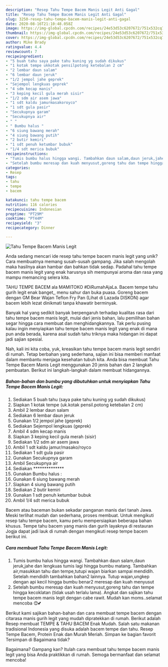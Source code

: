 ```yaml
---
description: "Resep Tahu Tempe Bacem Manis Legit Anti Gagal"
title: "Resep Tahu Tempe Bacem Manis Legit Anti Gagal"
slug: 3250-resep-tahu-tempe-bacem-manis-legit-anti-gagal
date: 2020-08-16T21:10:48.058Z
image: https://img-global.cpcdn.com/recipes/24e53d53c6207672/751x532cq70/tahu-tempe-bacem-manis-legit-foto-resep-utama.jpg
thumbnail: https://img-global.cpcdn.com/recipes/24e53d53c6207672/751x532cq70/tahu-tempe-bacem-manis-legit-foto-resep-utama.jpg
cover: https://img-global.cpcdn.com/recipes/24e53d53c6207672/751x532cq70/tahu-tempe-bacem-manis-legit-foto-resep-utama.jpg
author: Mike Brady
ratingvalue: 4.4
reviewcount: 7
recipeingredient:
- "5 buah tahu saya pake tahu kuning yg sudah dikukus"
- "1 kotak tempe ukkotak pensilpotong ketebalan 2 cm"
- "2 lembar daun salam"
- "6 lembar daun jeruk"
- "1/2 jempol jahe geprek"
- "Sejempol lengkuas geprek"
- "4 sdm kecap manis"
- "3 keping kecil gula merah sisir"
- "1/2 sdm air asem jawa"
- "1 sdt kaldu jamurmasakoroyco"
- "1 sdt gula pasir"
- "Secukupnya garam"
- "Secukupnya air"
- " "
- " Bumbu halus "
- "6 siung bawang merah"
- "4 siung bawang putih"
- "2 butir kemiri"
- "1 sdt penuh ketumbar bubuk"
- "1/4 sdt merica bubuk"
recipeinstructions:
- "Tumis bumbu halus hingga wangi. Tambahkan daun salam,daun jeruk,jahe dan lengkuas tumis lagi hingga bumbu matang. Tambahkan air,masukkan tahu dan tempe,tutupi wajan biarkan sampai mendidih. Setelah mendidih tambahkan bahan2 lainnya. Tutup wajan,ungkep dengan api kecil hingga bumbu benar2 meresap dan kuah menyusut"
- "Setelah bumbu meresap dan kuah menyusut,goreng tahu dan tempe hingga kecoklatan (tidak usah terlalu lama). Angkat dan sajikan tahu tempe bacem manis legit dengan cabe rawit. Mudah kan moms..selamat mencoba 😊💕"
categories:
- Resep
tags:
- tahu
- tempe
- bacem

katakunci: tahu tempe bacem 
nutrition: 116 calories
recipecuisine: Indonesian
preptime: "PT29M"
cooktime: "PT44M"
recipeyield: "3"
recipecategory: Dinner

---
```



![Tahu Tempe Bacem Manis Legit](https://img-global.cpcdn.com/recipes/24e53d53c6207672/751x532cq70/tahu-tempe-bacem-manis-legit-foto-resep-utama.jpg)

Anda sedang mencari ide resep tahu tempe bacem manis legit yang unik? Cara membuatnya memang susah-susah gampang. Jika salah mengolah maka hasilnya akan hambar dan bahkan tidak sedap. Padahal tahu tempe bacem manis legit yang enak harusnya sih mempunyai aroma dan rasa yang mampu memancing selera kita.

TAHU TEMPE BACEM ala MAMITOKO #DiRumahAjaLa. Bacem tempe tahu gurih legit enak banget,, menu sahur dan buka puasa. Goreng bacem dengan GM Bear Wajan Teflon Fry Pan (Lihat di Lazada DISKON) agar bacem lebih lezat dinikmati tanpa khawatir berminyak.

Banyak hal yang sedikit banyak berpengaruh terhadap kualitas rasa dari tahu tempe bacem manis legit, mulai dari jenis bahan, lalu pemilihan bahan segar hingga cara membuat dan menghidangkannya. Tak perlu pusing kalau ingin menyiapkan tahu tempe bacem manis legit yang enak di mana pun anda berada, karena asal sudah tahu triknya maka hidangan ini dapat jadi sajian spesial.


Nah, kali ini kita coba, yuk, kreasikan tahu tempe bacem manis legit sendiri di rumah. Tetap berbahan yang sederhana, sajian ini bisa memberi manfaat dalam membantu menjaga kesehatan tubuh kita. Anda bisa membuat Tahu Tempe Bacem Manis Legit menggunakan 20 jenis bahan dan 2 langkah pembuatan. Berikut ini langkah-langkah dalam membuat hidangannya.

<!--inarticleads1-->

##### Bahan-bahan dan bumbu yang dibutuhkan untuk menyiapkan Tahu Tempe Bacem Manis Legit:

1. Sediakan 5 buah tahu (saya pake tahu kuning yg sudah dikukus)
1. Siapkan 1 kotak tempe (uk.kotak pensil.potong ketebalan 2 cm)
1. Ambil 2 lembar daun salam
1. Sediakan 6 lembar daun jeruk
1. Gunakan 1/2 jempol jahe (geprek)
1. Sediakan Sejempol lengkuas (geprek)
1. Ambil 4 sdm kecap manis
1. Siapkan 3 keping kecil gula merah (sisir)
1. Sediakan 1/2 sdm air asem jawa
1. Ambil 1 sdt kaldu jamur/masako/royco
1. Sediakan 1 sdt gula pasir
1. Gunakan Secukupnya garam
1. Ambil Secukupnya air
1. Sediakan  **************
1. Gunakan  Bumbu halus :
1. Gunakan 6 siung bawang merah
1. Siapkan 4 siung bawang putih
1. Sediakan 2 butir kemiri
1. Gunakan 1 sdt penuh ketumbar bubuk
1. Ambil 1/4 sdt merica bubuk


Bacem atau baceman bukan sekadar panganan manis dari tanah Jawa. Meski terlihat mudah dan sederhana, proses membuat. Untuk mengikuti resep tahu tempe bacem, kamu perlu mempersiapkan beberapa bahan khusus. Tempe tahu bacem yang manis dan gurih layaknya di restauran Jogja dapat jadi lauk di rumah dengan mengikuti resep tempe bacem berikut ini. 

<!--inarticleads2-->

##### Cara membuat Tahu Tempe Bacem Manis Legit:

1. Tumis bumbu halus hingga wangi. Tambahkan daun salam,daun jeruk,jahe dan lengkuas tumis lagi hingga bumbu matang. Tambahkan air,masukkan tahu dan tempe,tutupi wajan biarkan sampai mendidih. Setelah mendidih tambahkan bahan2 lainnya. Tutup wajan,ungkep dengan api kecil hingga bumbu benar2 meresap dan kuah menyusut
1. Setelah bumbu meresap dan kuah menyusut,goreng tahu dan tempe hingga kecoklatan (tidak usah terlalu lama). Angkat dan sajikan tahu tempe bacem manis legit dengan cabe rawit. Mudah kan moms..selamat mencoba 😊💕


Berikut kami sajikan bahan-bahan dan cara membuat tempe bacem dengan citarasa manis gurih legit yang mudah dipratekkan di rumah. Berikut adalah Resep membuat TEMPE &amp; TAHU BACEM Enak Mudah. Salah satu makanan tradisional Indonesia yang disuka adalah bacem tempe dan tahu. Resep Tempe Bacem, Protein Enak dan Murah Meriah. Simpan ke bagian favorit Tersimpan di Bagaimana tidak? 

Bagaimana? Gampang kan? Itulah cara membuat tahu tempe bacem manis legit yang bisa Anda praktikkan di rumah. Semoga bermanfaat dan selamat mencoba!
